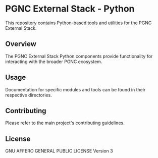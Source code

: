 # PGNC External Stack - Python

This repository contains Python-based tools and utilities for the PGNC External Stack.

## Overview

The PGNC External Stack Python components provide functionality for interacting with the broader PGNC ecosystem.


## Usage

Documentation for specific modules and tools can be found in their respective directories.

## Contributing

Please refer to the main project's contributing guidelines.

## License

GNU AFFERO GENERAL PUBLIC LICENSE Version 3
